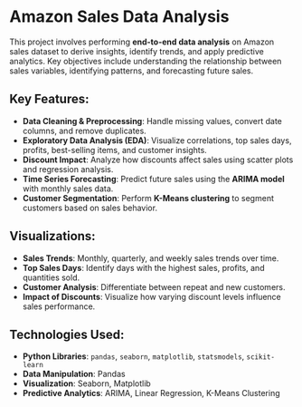 # Amazon Sales Data Analysis

This project involves performing **end-to-end data analysis** on Amazon sales dataset to derive insights, identify trends, and apply predictive analytics. Key objectives include understanding the relationship between sales variables, identifying patterns, and forecasting future sales.

## Key Features:

- **Data Cleaning & Preprocessing**: Handle missing values, convert date columns, and remove duplicates.
- **Exploratory Data Analysis (EDA)**: Visualize correlations, top sales days, profits, best-selling items, and customer insights.
- **Discount Impact**: Analyze how discounts affect sales using scatter plots and regression analysis.
- **Time Series Forecasting**: Predict future sales using the **ARIMA model** with monthly sales data.
- **Customer Segmentation**: Perform **K-Means clustering** to segment customers based on sales behavior.

## Visualizations:

- **Sales Trends**: Monthly, quarterly, and weekly sales trends over time.
- **Top Sales Days**: Identify days with the highest sales, profits, and quantities sold.
- **Customer Analysis**: Differentiate between repeat and new customers.
- **Impact of Discounts**: Visualize how varying discount levels influence sales performance.

## Technologies Used:

- **Python Libraries**: `pandas`, `seaborn`, `matplotlib`, `statsmodels`, `scikit-learn`
- **Data Manipulation**: Pandas
- **Visualization**: Seaborn, Matplotlib
- **Predictive Analytics**: ARIMA, Linear Regression, K-Means Clustering
